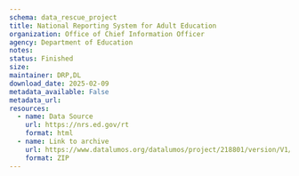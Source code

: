 ```yaml
---
schema: data_rescue_project 
title: National Reporting System for Adult Education
organization: Office of Chief Information Officer
agency: Department of Education
notes: 
status: Finished
size: 
maintainer: DRP,DL
download_date: 2025-02-09
metadata_available: False
metadata_url: 
resources:
  - name: Data Source
    url: https://nrs.ed.gov/rt
    format: html
  - name: Link to archive
    url: https://www.datalumos.org/datalumos/project/218801/version/V1/view
    format: ZIP
---
```

